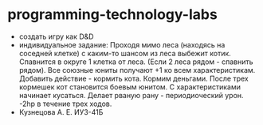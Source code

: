 # programming-technology-labs
- создать игру как D&D
- индивидуальное задание: Проходя мимо леса (находясь на соседней клетке) с каким-то шансом из леса выбежит котик. Спавнится в округе 1 клетка от леса. (Если 2 леса рядом - спавнить рядом). Все союзные юниты получают +1 ко всем характеристикам. Добавить действие - кормить кота. Кормим деньгами. После трех кормешек кот становится боевым юнитом. С характеристиками начинает кусаться. Делает рваную рану - периодиоческий урон. -2hp в течение трех ходов.
- Кузнецова А. Е. ИУ3-41Б
